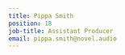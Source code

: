 ```yaml
---
title: Pippa Smith
position: 18
job-title: Assistant Producer
email: pippa.smith@novel.audio
---
```


